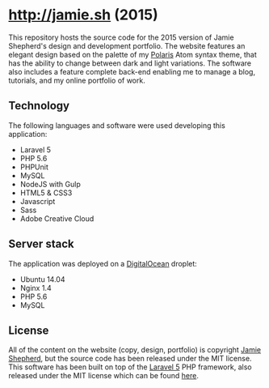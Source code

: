 # http://jamie.sh (2015)

This repository hosts the source code for the 2015 version of Jamie Shepherd's design and development portfolio. The website features an elegant design based on the palette of my [Polaris](http://atom.io/packages/polaris-syntax) Atom syntax theme, that has the ability to change between dark and light variations. The software also includes a feature complete back-end enabling me to manage a blog, tutorials, and my online portfolio of work.

## Technology

The following languages and software were used developing this application:
* Laravel 5
* PHP 5.6
* PHPUnit
* MySQL
* NodeJS with Gulp
* HTML5 & CSS3
* Javascript
* Sass
* Adobe Creative Cloud

## Server stack
The application was deployed on a [DigitalOcean](https://www.digitalocean.com/?refcode=9a1975054b84) droplet:
* Ubuntu 14.04
* Nginx 1.4
* PHP 5.6
* MySQL

## License
All of the content on the website (copy, design, portfolio) is copyright [Jamie Shepherd](http://github.com/jamieshepherd), but the source code has been released under the MIT license. This software has been built on top of the [Laravel 5](http://laravel.com) PHP framework, also released under the MIT license which can be found [here](https://github.com/laravel/framework/blob/5.0/LICENSE.txt).
